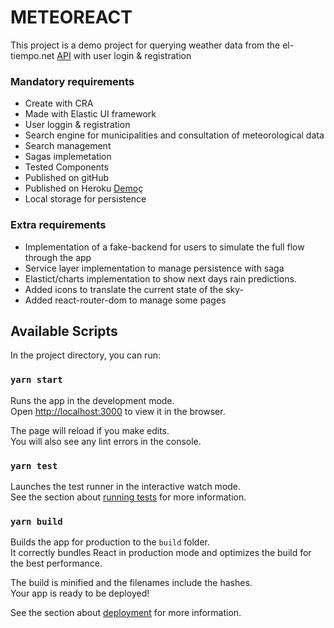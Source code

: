 # METEOREACT

This project is a demo project for querying weather data from the el-tiempo.net [API](https://www.el-tiempo.net/api) with user login & registration

### Mandatory requirements
- Create with CRA
- Made with Elastic UI framework
- User loggin & registration
- Search engine for municipalities and consultation of meteorological data
- Search management
- Sagas implemetation
- Tested Components
- Published on gitHub
- Published on Heroku [Demo](https://meteoreact-dev.herokuapp.com/)ç
- Local storage for persistence

### Extra requirements
- Implementation of a fake-backend for users to simulate the full flow through the app
- Service layer implementation to manage persistence with saga
- Elastict/charts implementation to show next days rain predictions.
- Added icons to translate the current state of the sky-
- Added react-router-dom to manage some pages



## Available Scripts

In the project directory, you can run:

### `yarn start`

Runs the app in the development mode.\
Open [http://localhost:3000](http://localhost:3000) to view it in the browser.

The page will reload if you make edits.\
You will also see any lint errors in the console.

### `yarn test`

Launches the test runner in the interactive watch mode.\
See the section about [running tests](https://facebook.github.io/create-react-app/docs/running-tests) for more information.

### `yarn build`

Builds the app for production to the `build` folder.\
It correctly bundles React in production mode and optimizes the build for the best performance.

The build is minified and the filenames include the hashes.\
Your app is ready to be deployed!

See the section about [deployment](https://facebook.github.io/create-react-app/docs/deployment) for more information.

